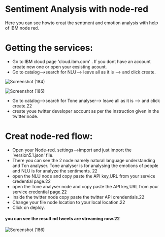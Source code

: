 # Sentiment Analysis with node-red
Here you can see howto creat the sentment and emotion analysis with help of IBM node red.
# Getting the services:
- Go to IBM cloud page 'cloud.ibm.com' . If you dont have an account create new one or open your exsisting acount.
- Go to catalog-->search for NLU--> leave all as it is --> and click create.

![Screenshot (184)](https://user-images.githubusercontent.com/51699297/87297063-6fe59480-c525-11ea-8892-907d8a9acfbf.png)

![Screenshot (185)](https://user-images.githubusercontent.com/51699297/87297085-770ca280-c525-11ea-8cde-9402f55f9191.png)

- Go to catalog-->search for Tone analyser--> leave all as it is --> and click create.22
- create youe twitter developer account as per the instruction given in the twitter  node.

# Creat node-red flow:
- Open your Node-red. settings-->import and just import the 'version5.1.json' file.
- There you can see the 2 node namely natural language understanding and Ton analyser. Tone analyser is for analysing the emotions of people and NLU is for analyze the sentiments.
22
- open the NLU node and copy paste the API key,URL from your service credential page.22
- open the Tone analyser node and copy paste the API key,URL from your service credential page.22
- Inside the twitter node copy paste the twitter API crendentials.22
- Change your file node location to your local location.22
- Click on deploy.
#### you can see the result nd tweets are streaming now.22
![Screenshot (186)](https://user-images.githubusercontent.com/51699297/87297089-796efc80-c525-11ea-9e8e-89647133c056.png)
